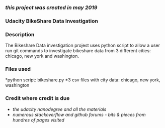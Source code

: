 ### _this project was created in **may 2019**_



### **Udacity BikeShare Data Investigation**


### Description
The Bikeshare Data investigation projest uses python script to allow a user run git commands to investigate bikeshare data from 3 different cities: chicago, new york and washington. 



### Files used
*python script: bikeshare.py
*3 csv files with city data: chicago, new york, washington


### Credit where credit is due
* _the udacity nanodegree and all the materials_
* _numerous stackoverflow and github forums - bits & pieces from hundres of pages visited_ 

